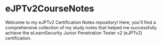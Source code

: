 # eJPTv2CourseNotes
Welcome to my eJPTv2 Certification Notes repository! Here, you'll find a comprehensive collection of my study notes that helped me successfully achieve the eLearnSecurity Junior Penetration Tester v2 (eJPTv2) certification. 
